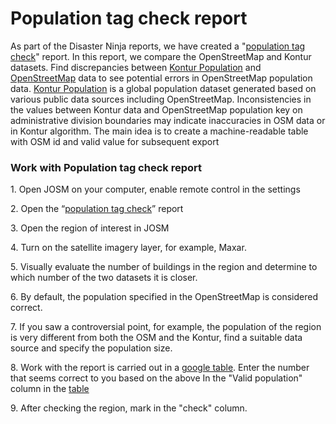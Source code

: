 # Population tag check report

As part of the Disaster Ninja reports, we have created a "[population tag check](https://disaster.ninja/active/reports/population_tag_check "https://disaster.ninja/active/reports/population_tag_check")" report. In this report, we compare the OpenStreetMap and Kontur datasets. Find discrepancies between [Kontur Population](https://www.kontur.io/portfolio/population-dataset/) and [OpenStreetMap](https://wiki.openstreetmap.org/wiki/Key:population) data to see potential errors in OpenStreetMap population data. [Kontur Population](https://data.humdata.org/dataset/kontur-population-dataset) is a global population dataset generated based on various public data sources including OpenStreetMap. Inconsistencies in the values between Kontur data and OpenStreetMap population key on administrative division boundaries may indicate inaccuracies in OSM data or in Kontur algorithm. The main idea is to create a machine-readable table with OSM id and valid value for subsequent export

### Work with Population tag check report

   1\. Open JOSM on your computer, enable remote control in the settings

   2\. Open the “[population tag check](https://disaster.ninja/active/reports/population_tag_check "https://disaster.ninja/active/reports/population_tag_check")” report

   3\. Open the region of interest in JOSM

   4\. Turn on the satellite imagery layer, for example, Maxar.

   5\. Visually evaluate the number of buildings in the region and determine to which number of the two datasets it is closer.

   6\. By default, the population specified in the OpenStreetMap is considered correct.

   7\. If you saw a controversial point, for example, the population of the region is very different from both the OSM and the Kontur, find a suitable data source and specify the population size.

   8\. Work with the report is carried out in a [google table](https://docs.google.com/spreadsheets/d/1ULDBA1KPCRdwvc4Cu6BLm8da2khDDcKfbtc8Pgdqd0g/edit#gid=0 "https://docs.google.com/spreadsheets/d/1ULDBA1KPCRdwvc4Cu6BLm8da2khDDcKfbtc8Pgdqd0g/edit#gid=0"). Enter the number that seems correct to you based on the above In the "Valid population" column in the [table](https://docs.google.com/spreadsheets/d/1ULDBA1KPCRdwvc4Cu6BLm8da2khDDcKfbtc8Pgdqd0g/edit#gid=0 "https://docs.google.com/spreadsheets/d/1ULDBA1KPCRdwvc4Cu6BLm8da2khDDcKfbtc8Pgdqd0g/edit#gid=0")

   9\. After checking the region, mark in the "check" column.
